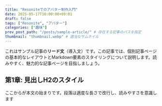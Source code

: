 ```yaml
---
title: "Resoniteでのアバター制作入門"
date: 2025-05-17T10:00:00+09:01
draft: false
tags: ["Resonite", "アバター"]
categories: ["趣味"]
prev_post_path: "/posts/sample-article/" # 存在する記事のパスを指定
thumbnail: "thumbnail.webp" # 適当なサムネイル
---
```

これはサンプル記事の**リード文**（導入文）です。この記事では、個別記事ページの基本的なレイアウトとMarkdown要素のスタイリングについて説明します。読みやすく、魅力的な記事ページを目指しましょう。

## 第1章: 見出しH2のスタイル

ここからが本文の始まりです。段落は適度な長さで改行し、読みやすさを意識します